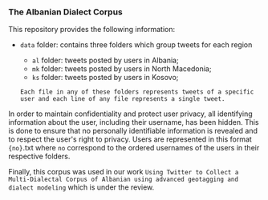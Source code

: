 ### The Albanian Dialect Corpus

This repository provides the following information:
 - ``data`` folder: contains three folders which group tweets for each region
 
    - ``al`` folder: tweets posted by users in Albania;
    - ``mk`` folder: tweets posted by users in North Macedonia;
    - ``ks`` folder: tweets posted by users in Kosovo;

     ``Each file in any of these folders represents tweets of a specific user and each line of any file represents a single tweet.`` 

In order to maintain confidentiality and protect user privacy, all identifying information about the user, including their username, has been hidden. This is done to ensure that no personally identifiable information is revealed and to respect the user's right to privacy. Users are represented in this format ``{no}``.txt where ``no`` correspond to the ordered usernames of the users in their respective folders.


Finally, this corpus was used in our work ``Using Twitter to Collect a Multi-Dialectal Corpus of Albanian using advanced geotagging and dialect modeling`` which is under the review.
